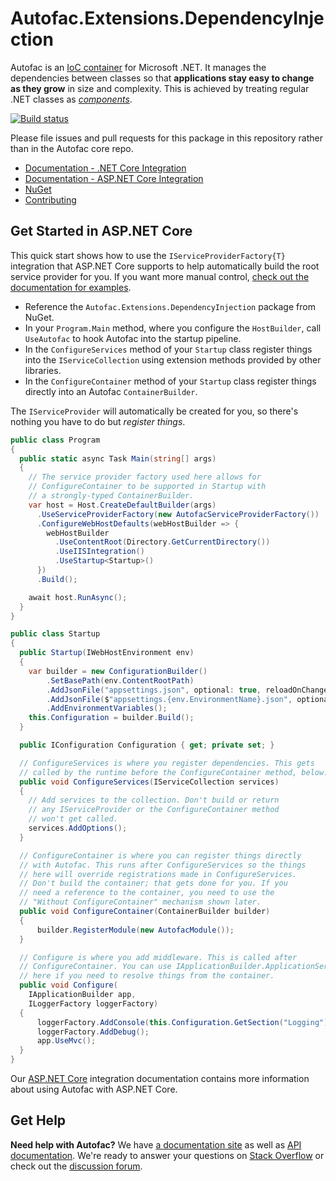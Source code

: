 # Autofac.Extensions.DependencyInjection

Autofac is an [IoC container](http://martinfowler.com/articles/injection.html) for Microsoft .NET. It manages the dependencies between classes so that **applications stay easy to change as they grow** in size and complexity. This is achieved by treating regular .NET classes as *[components](https://autofac.readthedocs.io/en/latest/glossary.html)*.

[![Build status](https://ci.appveyor.com/api/projects/status/1mhkjcqr1ug80lra/branch/develop?svg=true)](https://ci.appveyor.com/project/Autofac/autofac-extensions-dependencyinjection/branch/develop)

Please file issues and pull requests for this package in this repository rather than in the Autofac core repo.

- [Documentation - .NET Core Integration](https://autofac.readthedocs.io/en/latest/integration/netcore.html)
- [Documentation - ASP.NET Core Integration](https://autofac.readthedocs.io/en/latest/integration/aspnetcore.html)
- [NuGet](https://www.nuget.org/packages/Autofac.Extensions.DependencyInjection)
- [Contributing](https://autofac.readthedocs.io/en/latest/contributors.html)

## Get Started in ASP.NET Core

This quick start shows how to use the `IServiceProviderFactory{T}` integration that ASP.NET Core supports to help automatically build the root service provider for you. If you want more manual control, [check out the documentation for examples](https://autofac.readthedocs.io/en/latest/integration/aspnetcore.html).

- Reference the `Autofac.Extensions.DependencyInjection` package from NuGet.
- In your `Program.Main` method, where you configure the `HostBuilder`, call `UseAutofac` to hook Autofac into the startup pipeline.
- In the `ConfigureServices` method of your `Startup` class register things into the `IServiceCollection` using extension methods provided by other libraries.
- In the `ConfigureContainer` method of your `Startup` class register things directly into an Autofac `ContainerBuilder`.

The `IServiceProvider` will automatically be created for you, so there's nothing you have to do but *register things*.


```C#
public class Program
{
  public static async Task Main(string[] args)
  {
    // The service provider factory used here allows for
    // ConfigureContainer to be supported in Startup with
    // a strongly-typed ContainerBuilder.
    var host = Host.CreateDefaultBuilder(args)
      .UseServiceProviderFactory(new AutofacServiceProviderFactory())
      .ConfigureWebHostDefaults(webHostBuilder => {
        webHostBuilder
          .UseContentRoot(Directory.GetCurrentDirectory())
          .UseIISIntegration()
          .UseStartup<Startup>()
      })
      .Build();

    await host.RunAsync();
  }
}

public class Startup
{
  public Startup(IWebHostEnvironment env)
  {
    var builder = new ConfigurationBuilder()
        .SetBasePath(env.ContentRootPath)
        .AddJsonFile("appsettings.json", optional: true, reloadOnChange: true)
        .AddJsonFile($"appsettings.{env.EnvironmentName}.json", optional: true)
        .AddEnvironmentVariables();
    this.Configuration = builder.Build();
  }

  public IConfiguration Configuration { get; private set; }

  // ConfigureServices is where you register dependencies. This gets
  // called by the runtime before the ConfigureContainer method, below.
  public void ConfigureServices(IServiceCollection services)
  {
    // Add services to the collection. Don't build or return
    // any IServiceProvider or the ConfigureContainer method
    // won't get called.
    services.AddOptions();
  }

  // ConfigureContainer is where you can register things directly
  // with Autofac. This runs after ConfigureServices so the things
  // here will override registrations made in ConfigureServices.
  // Don't build the container; that gets done for you. If you
  // need a reference to the container, you need to use the
  // "Without ConfigureContainer" mechanism shown later.
  public void ConfigureContainer(ContainerBuilder builder)
  {
      builder.RegisterModule(new AutofacModule());
  }

  // Configure is where you add middleware. This is called after
  // ConfigureContainer. You can use IApplicationBuilder.ApplicationServices
  // here if you need to resolve things from the container.
  public void Configure(
    IApplicationBuilder app,
    ILoggerFactory loggerFactory)
  {
      loggerFactory.AddConsole(this.Configuration.GetSection("Logging"));
      loggerFactory.AddDebug();
      app.UseMvc();
  }
}
```

Our [ASP.NET Core](https://autofac.readthedocs.io/en/latest/integration/aspnetcore.html) integration documentation contains more information about using Autofac with ASP.NET Core.

## Get Help

**Need help with Autofac?** We have [a documentation site](https://autofac.readthedocs.io/) as well as [API documentation](https://autofac.org/apidoc/). We're ready to answer your questions on [Stack Overflow](https://stackoverflow.com/questions/tagged/autofac) or check out the [discussion forum](https://groups.google.com/forum/#forum/autofac).
